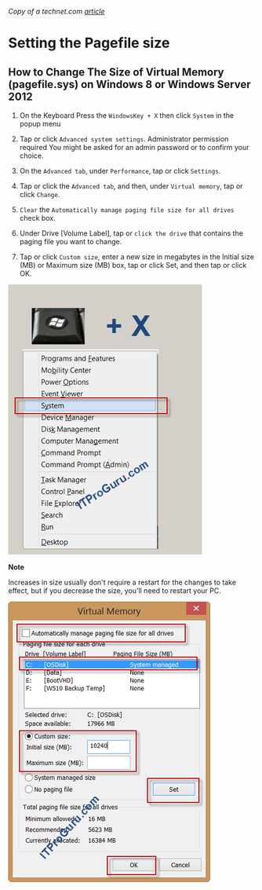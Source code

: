*Copy of a technet.com [article](http://blogs.technet.com/b/danstolts/archive/2013/01/07/how_2d00_to_2d00_change_2d00_the_2d00_size_2d00_of_2d00_virtual_2d00_memory_2d00_pagefile_2d00_sys_2d00_on_2d00_windows_2d00_8_2d00_or_2d00_windows_2d00_server_2d00_2012.aspx)*

# Setting the Pagefile size

## How to Change The Size of Virtual Memory (pagefile.sys) on Windows 8 or Windows Server 2012

1. On the Keyboard Press the `WindowsKey + X` then click `System` in the popup menu

2. Tap or click `Advanced system settings`. Administrator permission required You might be asked for an admin password or to confirm your choice.

3. On the `Advanced tab`, under `Performance`, tap or click `Settings`.

4. Tap or click the `Advanced tab`, and then, under `Virtual memory`, tap or click `Change`.

5. `Clear` the `Automatically manage paging file size for all drives` check box.

6. Under Drive [Volume Label], tap or `click the drive` that contains the paging file you want to change.

7. Tap or click `Custom size`, enter a new size in megabytes in the Initial size (MB) or Maximum size (MB) box, tap or click Set, and then tap or click OK.

![](Images/Windows8System.png)

**Note**

Increases in size usually don't require a restart for the changes to take effect, but if you decrease the size, you'll need to restart your PC.

![](Images/Windows8VirtualMemory.png)